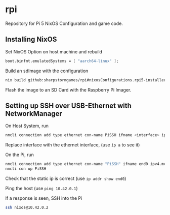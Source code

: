 # rpi

Repository for Pi 5 NixOS Configuration and game code.

## Installing NixOS

Set NixOS Option on host machine and rebuild
```nix
boot.binfmt.emulatedSystems = [ "aarch64-linux" ];
```

Build an sdImage with the configuration
```sh
nix build github:sharpstormgames/rpi#nixosConfigurations.rpi5-installer.config.system.build.sdImage
```

Flash the image to an SD Card with the Raspberry Pi Imager.

## Setting up SSH over USB-Ethernet with NetworkManager

On Host System, run
```sh
nmcli connection add type ethernet con-name PiSSH ifname <interface> ipv4.method shared
```

Replace interface with the ethernet interface, (use `ip a` to see it)

On the Pi, run
```sh
nmcli connection add type ethernet con-name "PiSSH" ifname end0 ipv4.method manual ipv4.addresses 10.42.0.2/24 ipv4.gateway 10.42.0.1 ipv4.dns 10.42.0.10
nmcli con up PiSSH
```

Check that the static ip is correct (use `ip addr show end0`)

Ping the host (use `ping 10.42.0.1`)

If a response is seen, SSH into the Pi
```sh
ssh nixos@10.42.0.2
```
